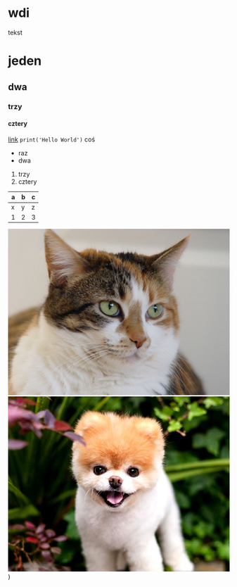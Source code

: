 # wdi
tekst 
# jeden # 
## dwa ##
### trzy ###
#### cztery ####
[link](https://github.com/fjemiolo/wdi/)
`print('Hello World')`
coś
* raz 
* dwa

1. trzy
2. cztery

a | b | c
--- | --- | ---
x | y | z
1 | 2 | 3 

![Kotel](/labolatorium&#32;2/cat.jpg)
![pies](/labolatorium&#32;2/pies.jpg))